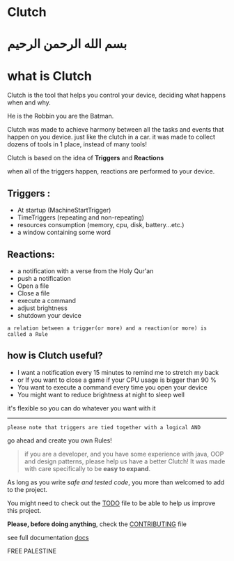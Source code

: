 # Clutch

# بسم الله الرحمن الرحيم

# what is Clutch
Clutch is the tool that helps you control your device, deciding what happens when and why.

He is the Robbin you are the Batman.

Clutch was made to achieve harmony between all the tasks and events that happen on you device.
just like the clutch in a car.
it was made to collect dozens of tools in 1 place, instead of many tools!


Clutch is based on the idea of **Triggers** and **Reactions**

when all of the triggers happen, reactions are performed to your device.
## Triggers :

- At startup (MachineStartTrigger)
- TimeTriggers (repeating and non-repeating)
- resources consumption (memory, cpu, disk, battery...etc.)
- a window containing some word

## Reactions:

- a notification with a verse from the Holy Qur'an
- push a notification
- Open a file
- Close a file
- execute a command
- adjust brightness
- shutdown your device

```a relation between a trigger(or more) and a reaction(or more) is called a Rule```

## how is Clutch useful?
- I want a notification every 15 minutes to remind me to stretch my back
- or If you want to close a game if your CPU usage is bigger than 90 %
- You want to execute a command every time you open your device
- You might want to reduce brightness at night to sleep well

it's flexible so you can do whatever you want with it

---


```please note that triggers are tied together with a logical AND```


go ahead and create you own Rules!

> if you are a developer, and you have some experience with java,
OOP and design patterns, please help us have a better Clutch!
It was made with care specifically to be **easy to expand**.

As long as you write *safe and tested code*, you more than welcomed
to add to the project.

You might need to check out the [TODO](./TODO.md) file to be able to help us improve this project.

**Please, before doing anything**, check the [CONTRIBUTING](./CONTRIBUTING.md) file

see full documentation [docs](./docs)

FREE PALESTINE
